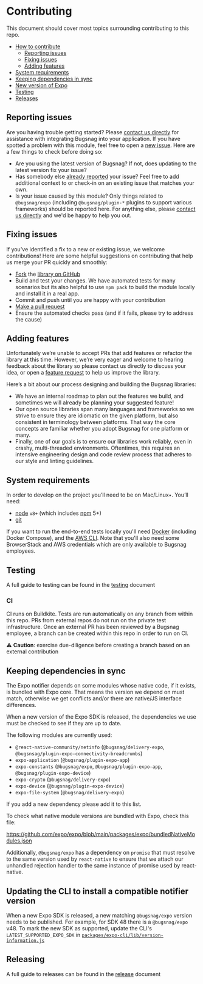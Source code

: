 # Contributing

This document should cover most topics surrounding contributing to this repo.

* [How to contribute](#how-to-contribute)
  * [Reporting issues](#reporting-issues)
  * [Fixing issues](#fixing-issues)
  * [Adding features](#adding-features)
* [System requirements](#system-requirements)
* [Keeping dependencies in sync](#keeping-dependencies-in-sync)
* [New version of Expo](#updating-the-cli-to-install-a-compatible-notifier-version)
* [Testing](#testing)
* [Releases](#releases)

## Reporting issues
Are you having trouble getting started? Please [contact us directly](mailto:support@bugsnag.com?subject=%5BGitHub%5D%20bugsnag-expo%20-%20having%20trouble%20getting%20started%20with%20Bugsnag) for assistance with integrating Bugsnag into your application.
If you have spotted a problem with this module, feel free to open a [new issue](https://github.com/bugsnag/bugsnag-expo/issues/new?template=Bug_report.md). Here are a few things to check before doing so:

* Are you using the latest version of Bugsnag? If not, does updating to the latest version fix your issue?
* Has somebody else [already reported](https://github.com/bugsnag/bugsnag-expo/issues?utf8=%E2%9C%93&q=is%3Aissue%20is%3Aopen) your issue? Feel free to add additional context to or check-in on an existing issue that matches your own.
* Is your issue caused by this module? Only things related to `@bugsnag/expo` (including `@bugsnag/plugin-*` plugins to support various frameworks) should be reported here. For anything else, please [contact us directly](mailto:support@bugsnag.com) and we'd be happy to help you out.

## Fixing issues

If you've identified a fix to a new or existing issue, we welcome contributions!
Here are some helpful suggestions on contributing that help us merge your PR quickly and smoothly:

* [Fork](https://help.github.com/articles/fork-a-repo) the [library on GitHub](https://github.com/bugsnag/bugsnag-expo)
* Build and test your changes. We have automated tests for many scenarios but its also helpful to use `npm pack` to build the module locally and install it in a real app.
* Commit and push until you are happy with your contribution
* [Make a pull request](https://help.github.com/articles/using-pull-requests)
* Ensure the automated checks pass (and if it fails, please try to address the cause)

## Adding features

Unfortunately we’re unable to accept PRs that add features or refactor the library at this time.
However, we’re very eager and welcome to hearing feedback about the library so please contact us directly to discuss your idea, or open a
[feature request](https://github.com/bugsnag/bugsnag-expo/issues/new?template=Feature_request.md) to help us improve the library.

Here’s a bit about our process designing and building the Bugsnag libraries:

* We have an internal roadmap to plan out the features we build, and sometimes we will already be planning your suggested feature!
* Our open source libraries span many languages and frameworks so we strive to ensure they are idiomatic on the given platform, but also consistent in terminology between platforms. That way the core concepts are familiar whether you adopt Bugsnag for one platform or many.
* Finally, one of our goals is to ensure our libraries work reliably, even in crashy, multi-threaded environments. Oftentimes, this requires an intensive engineering design and code review process that adheres to our style and linting guidelines.

## System requirements

In order to develop on the project you’ll need to be on Mac/Linux٭. You’ll need:
- [node](https://nodejs.org) `v8+` (which includes [npm](https://www.npmjs.com/get-npm) 5+)
- [git](https://git-scm.com/)

If you want to run the end-to-end tests locally you'll need [Docker](https://www.docker.com/products/docker-desktop) (including Docker Compose), and the [AWS CLI](https://aws.amazon.com/cli/). Note that you'll also need some BrowserStack and AWS credentials which are only available to Bugsnag employees.

## Testing

A full guide to testing can be found in the [testing](./docs/TESTING.md) document

### CI

CI runs on Buildkite. Tests are run automatically on any branch from within this repo. PRs from external repos do not run on the private test infrastructure. Once an external PR has been reviewed by a Bugsnag employee, a branch can be created within this repo in order to run on CI.

⚠️ __Caution__: exercise due-diligence before creating a branch based on an external contribution

## Keeping dependencies in sync

The Expo notifier depends on some modules whose native code, if it exists, is bundled with Expo core. That means the version we depend on must match, otherwise we get conflicts and/or there are native/JS interface differences.

When a new version of the Expo SDK is released, the dependencies we use must be checked to see if they are up to date.

The following modules are currently used:

- `@react-native-community/netinfo` (`@bugsnag/delivery-expo`, `@bugsnsag/plugin-expo-connectivity-breadcrumbs`)
- `expo-application` (`@bugsnag/plugin-expo-app`)
- `expo-constants` (`@bugsnag/expo`, `@bugsnag/plugin-expo-app`, `@bugsnag/plugin-expo-device`)
- `expo-crypto` (`@bugsnag/delivery-expo`)
- `expo-device` (`@bugsnag/plugin-expo-device`)
- `expo-file-system` (`@bugsnag/delivery-expo`)

If you add a new dependency please add it to this list.

To check what native module versions are bundled with Expo, check this file:

https://github.com/expo/expo/blob/main/packages/expo/bundledNativeModules.json

Additionally, `@bugsnag/expo` has a dependency on `promise` that must resolve to the same version used by `react-native` to ensure that we attach our unhandled rejection handler to the same instance of promise used by react-native.

## Updating the CLI to install a compatible notifier version

When a new Expo SDK is released, a new matching `@bugsnag/expo` version needs to be published. For example, for SDK 48 there is a `@bugsnag/expo` v48. To mark the new SDK as supported, update the CLI's `LATEST_SUPPORTED_EXPO_SDK` in [`packages/expo-cli/lib/version-information.js`](./packages/expo-cli/lib/version-information.js)

## Releasing

A full guide to releases can be found in the [release](./docs/RELEASING.md) document
